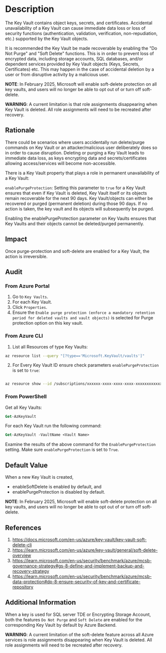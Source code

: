 # Description

The Key Vault contains object keys, secrets, and certificates. Accidental unavailability of a Key Vault can cause immediate data loss or loss of security functions (authentication, validation, verification, non-repudiation, etc.) supported by the Key Vault objects.

It is recommended the Key Vault be made recoverable by enabling the "Do Not Purge" and "Soft Delete" functions. This is in order to prevent loss of encrypted data, including storage accounts, SQL databases, and/or dependent services provided by Key Vault objects (Keys, Secrets, Certificates) etc. This may happen in the case of accidental deletion by a user or from disruptive activity by a malicious user.

**NOTE**: In February 2025, Microsoft will enable soft-delete protection on all key vaults, and users will no longer be able to opt out of or turn off soft-delete.

**WARNING**: A current limitation is that role assignments disappearing when Key Vault is deleted. All role assignments will need to be recreated after recovery.

## Rationale

There could be scenarios where users accidentally run delete/purge commands on Key Vault or an attacker/malicious user deliberately does so in order to cause disruption. Deleting or purging a Key Vault leads to immediate data loss, as keys encrypting data and secrets/certificates allowing access/services will become non-accessible.

There is a Key Vault property that plays a role in permanent unavailability of a Key Vault:

`enablePurgeProtection`: Setting this parameter to `true` for a Key Vault ensures that even if Key Vault is deleted, Key Vault itself or its objects remain recoverable for the next 90 days. Key Vault/objects can either be recovered or purged (permanent deletion) during those 90 days. If no action is taken, the key vault and its objects will subsequently be purged.

Enabling the enablePurgeProtection parameter on Key Vaults ensures that Key Vaults and their objects cannot be deleted/purged permanently.

## Impact

Once purge-protection and soft-delete are enabled for a Key Vault, the action is irreversible.

## Audit

### From Azure Portal

1. Go to `Key Vaults`.
2. For each Key Vault.
3. Click `Properties`.
4. Ensure the `Enable purge protection (enforce a mandatory retention period for deleted vaults and vault objects)` is selected for Purge protection option on this key vault.

### From Azure CLI

1. List all Resources of type Key Vaults:

```sh
az resource list --query "[?type=='Microsoft.KeyVault/vaults']"
```

2. For Every Key Vault ID ensure check parameters `enablePurgeProtection` is set to `true`:

```sh

az resource show --id /subscriptions/xxxxxx-xxxx-xxxx-xxxx-xxxxxxxxxxxx/resourceGroups/<resourceGroupName>/providers/Microsoft.KeyVault /vaults/<keyVaultName>
```

### From PowerShell

Get all Key Vaults:

```ps
Get-AzKeyVault
```

For each Key Vault run the following command:

```ps
Get-AzKeyVault -VaultName <Vault Name>
```

Examine the results of the above command for the `EnablePurgeProtection` setting. Make sure `enablePurgeProtection` is set to `True`.

## Default Value

When a new Key Vault is created,

- enableSoftDelete is enabled by default, and
- enablePurgeProtection is disabled by default.

**NOTE**: In February 2025, Microsoft will enable soft-delete protection on all key vaults, and users will no longer be able to opt out of or turn off soft-delete.

## References

1. <https://docs.microsoft.com/en-us/azure/key-vault/key-vault-soft-delete-cli>
2. <https://learn.microsoft.com/en-us/azure/key-vault/general/soft-delete-overview>
3. <https://learn.microsoft.com/en-us/security/benchmark/azure/mcsb-governance-strategy#gs-8-define-and-implement-backup-and-recovery-strategy>
4. <https://learn.microsoft.com/en-us/security/benchmark/azure/mcsb-data-protection#dp-8-ensure-security-of-key-and-certificate-repository>

## Additional Information

When a key is used for SQL server TDE or Encrypting Storage Account, both the features `Do Not Purge` and `Soft Delete` are enabled for the corresponding Key Vault by default by Azure Backend.

**WARNING**: A current limitation of the soft-delete feature across all Azure services is role assignments disappearing when Key Vault is deleted. All role assignments will need to be recreated after recovery.
